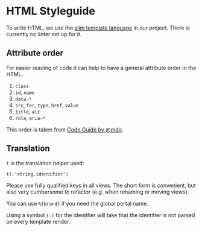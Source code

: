 # HTML Styleguide

To write HTML, we use the [slim template language](https://github.com/slim-template/slim) in our project.
There is currently no linter set up for it.

## Attribute order

For easier reading of code it can help to have a general attribute order in the HTML.

1. `class`
2. `id`, `name`
3. `data-*`
4. `src`, `for`, `type`, `href`, `value`
5. `title`, `alt`
6. `role`, `aria-*`

This order is taken from [Code Guide by @mdo](https://codeguide.co/#html-attribute-order).

## Translation

`t` is the translation helper used:

```example
t(:'string.identifier')
```

Please use fully qualified keys in all views.
The short form is convenient, but also very cumbersome to refactor (e.g. when renaming or moving views).

You can use `%{brand}` if you need the global portal name.

Using a symbol `(:)` for the identifier will take that the identifier is not parsed on every template render.
